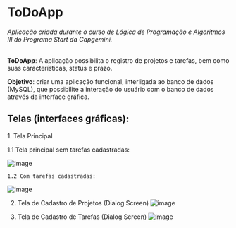 # ToDoApp
<em>Aplicação criada durante o curso de Lógica de Programação e Algoritmos III do Programa Start da Capgemini.</em>
<p>
<br>
  <strong>ToDoApp</strong>: A aplicação possibilita o registro de projetos e tarefas, bem como suas características, status e prazo.

<strong>Objetivo</strong>: criar uma aplicação funcional, interligada ao banco de dados (MySQL), que possibilite a interação do usuário com o banco de dados 
através da interface gráfica.

<h2>Telas (interfaces gráficas):</h2>
1. Tela Principal
<p>
    1.1 Tela principal sem tarefas cadastradas:</em>
    
![image](https://github.com/tainasays/ToDoApp/assets/102188509/9d442329-3b3e-4575-aeaf-5592bc1e070c)


    1.2 Com tarefas cadastradas:
  
![image](https://github.com/tainasays/ToDoApp/assets/102188509/34103a42-c0ec-436d-b15d-94ea6a89fa43)



2. Tela de Cadastro de Projetos (Dialog Screen)
![image](https://github.com/tainasays/ToDoApp/assets/102188509/506bc9bd-db4b-4696-a6ad-e8bbe873abcb)

3. Tela de Cadastro de Tarefas (Dialog Screen)
![image](https://github.com/tainasays/ToDoApp/assets/102188509/3cedf836-095a-496a-8bda-733ed91d5d56)

